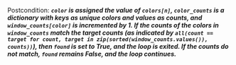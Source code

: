 Postcondition: ***`color` is assigned the value of `colors[n]`, `color_counts` is a dictionary with keys as unique colors and values as counts, and `window_counts[color]` is incremented by 1. If the counts of the colors in `window_counts` match the target counts (as indicated by `all(count == target for count, target in zip(sorted(window_counts.values()), counts))`), then `found` is set to True, and the loop is exited. If the counts do not match, `found` remains False, and the loop continues.***